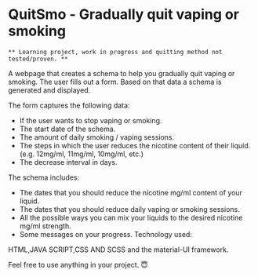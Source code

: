 # QuitSmo - Gradually quit vaping or smoking

	** Learning project, work in progress and quitting method not tested/proven. **

A webpage that creates a schema to help you gradually quit vaping or smoking.
The user fills out a form. Based on that data a schema is generated and displayed.

The form captures the following data:
- If the user wants to stop vaping or smoking.
- The start date of the schema.
- The amount of daily smoking / vaping sessions.
- The steps in which the user reduces the nicotine content of their liquid. (e.g. 12mg/ml, 11mg/ml, 10mg/ml, etc.)
- The decrease interval in days.

The schema includes:
- The dates that you should reduce the nicotine mg/ml content of your liquid.
- The dates that you should reduce daily vaping or smoking sessions.
- All the possible ways you can mix your liquids to the desired nicotine mg/ml strength.
- Some messages on your progress.
Technology used: 

HTML,JAVA SCRIPT,CSS AND SCSS and the material-UI framework.

Feel free to use anything in your project. 😇
